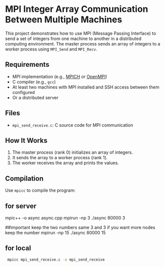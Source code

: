 # MPI Integer Array Communication Between Multiple Machines

This project demonstrates how to use MPI (Message Passing Interface) to send a set of integers from one machine to another in a distributed computing environment. The master process sends an array of integers to a worker process using `MPI_Send` and `MPI_Recv`.

## Requirements

- MPI implementation (e.g., [MPICH](https://www.mpich.org/) or [OpenMPI](https://www.open-mpi.org/))
- C compiler (e.g., `gcc`)
- At least two machines with MPI installed and SSH access between them configured
- Or a distributed server

## Files

- `mpi_send_receive.c`: C source code for MPI communication

## How It Works

1. The master process (rank 0) initializes an array of integers.
2. It sends the array to a worker process (rank 1).
3. The worker receives the array and prints the values.

## Compilation

Use `mpicc` to compile the program:

## for server
 mpic++ -o async async.cpp
 mpirun -np 3 ./async 80000 3

##important keep the two numbers same 3 and 3 if you want more nodes keep the number
 mpirun -np 15 ./async 80000 15
 
## for local
```bash
 mpicc mpi_send_receive.c -o mpi_send_receive
